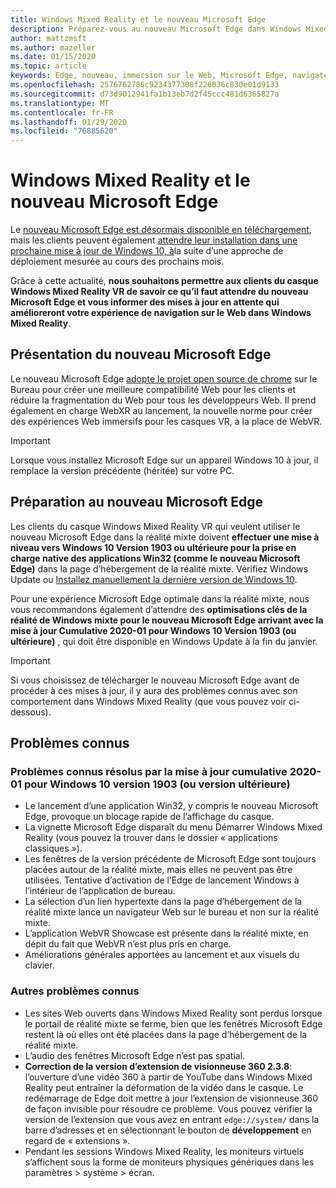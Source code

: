 ```yaml
---
title: Windows Mixed Reality et le nouveau Microsoft Edge
description: Préparez-vous au nouveau Microsoft Edge dans Windows Mixed Reality. Comprend les modifications à attendre, les mises à jour pour rechercher et les problèmes connus.
author: mattzmsft
ms.author: mazeller
ms.date: 01/15/2020
ms.topic: article
keywords: Edge, nouveau, immersion sur le Web, Microsoft Edge, navigateur, VR
ms.openlocfilehash: 2576762786c9234377308f226036c830e01d9133
ms.sourcegitcommit: d73d9012941fa1b13eb7d2f45ccc481d6365827a
ms.translationtype: MT
ms.contentlocale: fr-FR
ms.lasthandoff: 01/29/2020
ms.locfileid: "76885620"
---
```

# <a name="windows-mixed-reality-and-the-new-microsoft-edge"></a>Windows Mixed Reality et le nouveau Microsoft Edge

Le [nouveau Microsoft Edge est désormais disponible en téléchargement](https://blogs.windows.com/windowsexperience/?p=173496), mais les clients peuvent également [attendre leur installation dans une prochaine mise à jour de Windows 10, à](https://blogs.windows.com/msedgedev/2020/01/15/upgrading-new-microsoft-edge-79-chromium/)la suite d’une approche de déploiement mesurée au cours des prochains mois. 

Grâce à cette actualité, **nous souhaitons permettre aux clients du casque Windows Mixed Reality VR de savoir ce qu’il faut attendre du nouveau Microsoft Edge et vous informer des mises à jour en attente qui amélioreront votre expérience de navigation sur le Web dans Windows Mixed Reality**.

## <a name="introducing-the-new-microsoft-edge"></a>Présentation du nouveau Microsoft Edge

Le nouveau Microsoft Edge [adopte le projet open source de chrome](https://blogs.windows.com/windowsexperience/2018/12/06/microsoft-edge-making-the-web-better-through-more-open-source-collaboration/) sur le Bureau pour créer une meilleure compatibilité Web pour les clients et réduire la fragmentation du Web pour tous les développeurs Web. Il prend également en charge WebXR au lancement, la nouvelle norme pour créer des expériences Web immersifs pour les casques VR, à la place de WebVR.

>[!IMPORTANT]
>Lorsque vous installez Microsoft Edge sur un appareil Windows 10 à jour, il remplace la version précédente (héritée) sur votre PC.

## <a name="getting-ready-for-the-new-microsoft-edge"></a>Préparation au nouveau Microsoft Edge

Les clients du casque Windows Mixed Reality VR qui veulent utiliser le nouveau Microsoft Edge dans la réalité mixte doivent **effectuer une mise à niveau vers Windows 10 Version 1903 ou ultérieure pour la prise en charge native des applications Win32 (comme le nouveau Microsoft Edge)** dans la page d’hébergement de la réalité mixte. Vérifiez Windows Update ou [Installez manuellement la dernière version de Windows 10](https://www.microsoft.com/en-us/software-download/windows10).

Pour une expérience Microsoft Edge optimale dans la réalité mixte, nous vous recommandons également d’attendre des **optimisations clés de la réalité de Windows mixte pour le nouveau Microsoft Edge arrivant avec la mise à jour Cumulative 2020-01 pour Windows 10 Version 1903 (ou ultérieure)** , qui doit être disponible en Windows Update à la fin du janvier.

>[!IMPORTANT]
>Si vous choisissez de télécharger le nouveau Microsoft Edge avant de procéder à ces mises à jour, il y aura des problèmes connus avec son comportement dans Windows Mixed Reality (que vous pouvez voir ci-dessous).

## <a name="known-issues"></a>Problèmes connus

### <a name="known-issues-resolved-by-the-2020-01-cumulative-update-for-windows-10-version-1903-or-later"></a>Problèmes connus résolus par la mise à jour cumulative 2020-01 pour Windows 10 version 1903 (ou version ultérieure)

- Le lancement d’une application Win32, y compris le nouveau Microsoft Edge, provoque un blocage rapide de l’affichage du casque.
- La vignette Microsoft Edge disparaît du menu Démarrer Windows Mixed Reality (vous pouvez la trouver dans le dossier « applications classiques »).
- Les fenêtres de la version précédente de Microsoft Edge sont toujours placées autour de la réalité mixte, mais elles ne peuvent pas être utilisées. Tentative d’activation de l’Edge de lancement Windows à l’intérieur de l’application de bureau.
- La sélection d’un lien hypertexte dans la page d’hébergement de la réalité mixte lance un navigateur Web sur le bureau et non sur la réalité mixte.
- L’application WebVR Showcase est présente dans la réalité mixte, en dépit du fait que WebVR n’est plus pris en charge.
- Améliorations générales apportées au lancement et aux visuels du clavier.

### <a name="additional-known-issues"></a>Autres problèmes connus

-   Les sites Web ouverts dans Windows Mixed Reality sont perdus lorsque le portail de réalité mixte se ferme, bien que les fenêtres Microsoft Edge restent là où elles ont été placées dans la page d’hébergement de la réalité mixte.
-   L’audio des fenêtres Microsoft Edge n’est pas spatial.
-   **Correction de la version d’extension de visionneuse 360 2.3.8**: l’ouverture d’une vidéo 360 à partir de YouTube dans Windows Mixed Reality peut entraîner la déformation de la vidéo dans le casque. Le redémarrage de Edge doit mettre à jour l’extension de visionneuse 360 de façon invisible pour résoudre ce problème. Vous pouvez vérifier la version de l’extension que vous avez en entrant `edge://system/` dans la barre d’adresses et en sélectionnant le bouton de **développement** en regard de « extensions ».
-   Pendant les sessions Windows Mixed Reality, les moniteurs virtuels s’affichent sous la forme de moniteurs physiques génériques dans les paramètres > système > écran.



